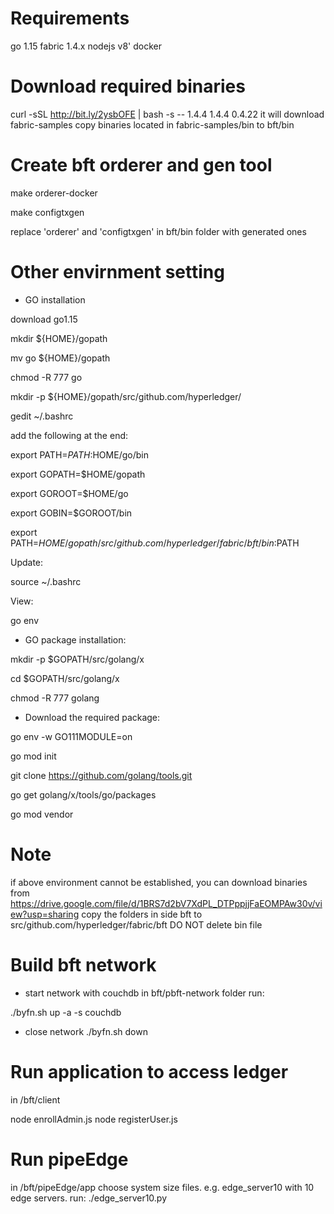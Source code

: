 # Requirements
go 1.15
fabric 1.4.x
nodejs v8'
docker

# Download required binaries
curl -sSL http://bit.ly/2ysbOFE | bash -s -- 1.4.4 1.4.4 0.4.22
it will download fabric-samples
copy binaries located in fabric-samples/bin to bft/bin

# Create bft orderer and gen tool
make orderer-docker

make configtxgen

replace 'orderer' and 'configtxgen' in bft/bin folder with generated ones

# Other envirnment setting
- GO installation

download go1.15

mkdir ${HOME}/gopath

mv go ${HOME}/gopath

chmod -R 777 go

mkdir -p ${HOME}/gopath/src/github.com/hyperledger/

gedit ~/.bashrc

add the following at the end:

export PATH=$PATH:$HOME/go/bin

export GOPATH=$HOME/gopath

export GOROOT=$HOME/go

export GOBIN=$GOROOT/bin

export PATH=$HOME/gopath/src/github.com/hyperledger/fabric/bft/bin:$PATH

Update:

source ~/.bashrc

View:

go env

- GO package installation:

mkdir -p $GOPATH/src/golang/x

cd $GOPATH/src/golang/x

chmod -R 777 golang

- Download the required package:

go env -w GO111MODULE=on

go mod init

git clone https://github.com/golang/tools.git

go get golang/x/tools/go/packages

go mod vendor

# Note
if above environment cannot be established, you can download binaries from https://drive.google.com/file/d/1BRS7d2bV7XdPL_DTPppjjFaEOMPAw30v/view?usp=sharing
copy the folders in side bft to src/github.com/hyperledger/fabric/bft
DO NOT delete bin file

# Build bft network
- start network with couchdb
in bft/pbft-network folder run:

./byfn.sh up -a -s couchdb

- close network
./byfn.sh down

# Run application to access ledger
in /bft/client

node enrollAdmin.js
node registerUser.js 

# Run pipeEdge
in /bft/pipeEdge/app
choose system size files. e.g. edge_server10 with 10 edge servers.
run:
./edge_server10.py

